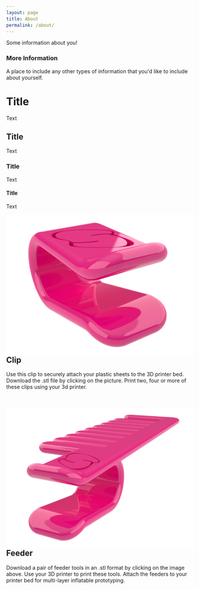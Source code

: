 ```yaml
---
layout: page
title: About
permalink: /about/
---
```


Some information about you!

### More Information

A place to include any other types of information that you'd like to include about yourself.

# Title

Text

## Title

Text

### Title

Text

#### Title

Text



<a href="/objects/clip-7mm-2.stl" download="clip_7mm.stl">
  <img class="link" style="float: left" src="/images/clip-3.png" alt="clip">
</a>

## Clip
Use this clip to securely attach your plastic sheets to the 3D printer bed. Download the .stl file by clicking on the picture. Print two, four or more of these clips using your 3d printer.<br><br><br>

<a href="/objects/feeder-7mm-double-1.stl" download="feeder_7mm.stl">
  <img class="link" style="float: right" src="/images/feeder.png" alt="feeder">
</a>

## Feeder
Download a pair of feeder tools in an .stl format by clicking on the image above. Use your 3D printer to print these tools. Attach the feeders to your printer bed for multi-layer inflatable prototyping.
